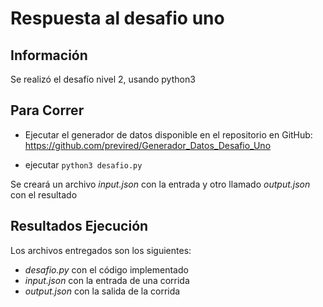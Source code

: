 # Respuesta al desafio uno

## Información

Se realizó el desafío nivel 2, usando python3

## Para Correr

* Ejecutar el generador de datos disponible en el repositorio en GitHub:
https://github.com/previred/Generador_Datos_Desafio_Uno

* ejecutar `python3 desafio.py`

Se creará un archivo *input.json* con la entrada y otro llamado *output.json* con el resultado

## Resultados Ejecución

Los archivos entregados son los siguientes:

* *desafio.py* con el código implementado
* *input.json* con la entrada de una corrida
* *output.json* con la salida de la corrida